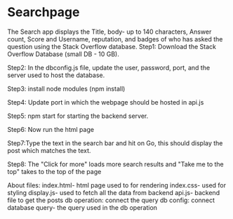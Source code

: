 # Searchpage

The Search app displays the Title, body- up to 140 characters, Answer count, Score and Username, reputation, and badges of who has asked the question using the Stack Overflow database.
Step1: Download the Stack Overflow Database (small DB - 10 GB).

Step2: In the dbconfig.js file, update the user, password, port, and the server used to host the database.

Step3: install node modules (npm install)

Step4: Update port in which the webpage should be hosted in api.js

Step5: npm start for starting the backend server.

Step6: Now run the html page

Step7:Type the text in the search bar and hit on Go, this should display the post which matches the text.

Step8: The "Click for more" loads more search results and "Take me to the top" takes to the top of the page

About files:
index.html- html page used to for rendering
index.css- used for styling
display.js- used to fetch all the data from backend
api.js- backend file to get the posts
db operation: connect the query
db config: connect database
query- the query used in the db operation
